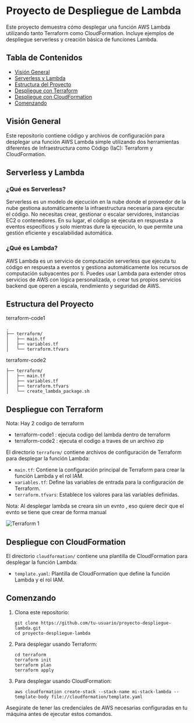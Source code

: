 # Proyecto de Despliegue de Lambda

Este proyecto demuestra cómo desplegar una función AWS Lambda utilizando tanto Terraform como CloudFormation. Incluye ejemplos de despliegue serverless y creación básica de funciones Lambda.

## Tabla de Contenidos

- [Visión General](#visión-general)
- [Serverless y Lambda](#serverless-y-lambda)
- [Estructura del Proyecto](#estructura-del-proyecto)
- [Despliegue con Terraform](#despliegue-con-terraform)
- [Despliegue con CloudFormation](#despliegue-con-cloudformation)
- [Comenzando](#comenzando)

## Visión General

Este repositorio contiene código y archivos de configuración para desplegar una función AWS Lambda simple utilizando dos herramientas diferentes de Infraestructura como Código (IaC): Terraform y CloudFormation.

## Serverless y Lambda

### ¿Qué es Serverless?

Serverless es un modelo de ejecución en la nube donde el proveedor de la nube gestiona automáticamente la infraestructura necesaria para ejecutar el código. No necesitas crear, gestionar o escalar servidores, instancias EC2 o contenedores. En su lugar, el código se ejecuta en respuesta a eventos específicos y solo mientras dure la ejecución, lo que permite una gestión eficiente y escalabilidad automática.

### ¿Qué es Lambda?

AWS Lambda es un servicio de computación serverless que ejecuta tu código en respuesta a eventos y gestiona automáticamente los recursos de computación subyacentes por ti. Puedes usar Lambda para extender otros servicios de AWS con lógica personalizada, o crear tus propios servicios backend que operen a escala, rendimiento y seguridad de AWS.

## Estructura del Proyecto

terraform-code1
```
.
├── terraform/
│   ├── main.tf
│   ├── variables.tf
│   └── terraform.tfvars
```

terrafomr-code2
```
├── terraform/
│   ├── main.tf
│   ├── variables.tf
│   ├── terraform.tfvars
│   └── create_lambda_package.sh
```

## Despliegue con Terraform

Nota: Hay 2 codigo de terraform 
- terraform-code1 : ejecuta codigo del lambda dentro de terraform
- terraform-code2 : ejecuta el codigo a traves de un archivo zip

El directorio `terraform/` contiene archivos de configuración de Terraform para desplegar la función Lambda:

- `main.tf`: Contiene la configuración principal de Terraform para crear la función Lambda y el rol IAM.
- `variables.tf`: Define las variables de entrada para la configuración de Terraform.
- `terraform.tfvars`: Establece los valores para las variables definidas.

Nota: Al desplegar lambda se creara sin un evnto , eso quiere decir que el evnto se tiene que crear de forma manual

![Terraform 1]()

## Despliegue con CloudFormation

El directorio `cloudformation/` contiene una plantilla de CloudFormation para desplegar la función Lambda:

- `template.yaml`: Plantilla de CloudFormation que define la función Lambda y el rol IAM.

## Comenzando

1. Clona este repositorio:
   ```
   git clone https://github.com/tu-usuario/proyecto-despliegue-lambda.git
   cd proyecto-despliegue-lambda
   ```

2. Para desplegar usando Terraform:
   ```
   cd terraform
   terraform init
   terraform plan
   terraform apply
   ```

3. Para desplegar usando CloudFormation:
   ```
   aws cloudformation create-stack --stack-name mi-stack-lambda --template-body file://cloudformation/template.yaml
   ```

Asegúrate de tener las credenciales de AWS necesarias configuradas en tu máquina antes de ejecutar estos comandos.
